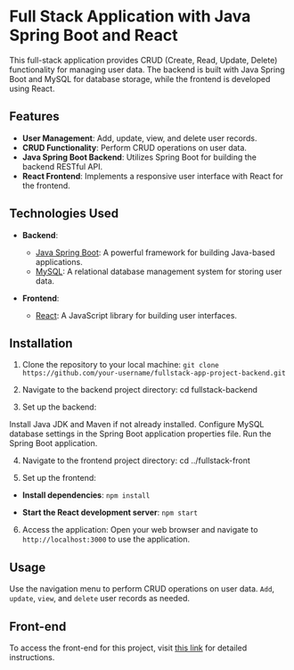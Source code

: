 # Full Stack Application with Java Spring Boot and React

This full-stack application provides CRUD (Create, Read, Update, Delete) functionality for managing user data. The backend is built with Java Spring Boot and MySQL for database storage, while the frontend is developed using React.

## Features

- **User Management**: Add, update, view, and delete user records.
- **CRUD Functionality**: Perform CRUD operations on user data.
- **Java Spring Boot Backend**: Utilizes Spring Boot for building the backend RESTful API.
- **React Frontend**: Implements a responsive user interface with React for the frontend.

## Technologies Used

- **Backend**:
  - [Java Spring Boot](https://spring.io/projects/spring-boot): A powerful framework for building Java-based applications.
  - [MySQL](https://www.mysql.com/): A relational database management system for storing user data.

- **Frontend**:
  - [React](https://reactjs.org/): A JavaScript library for building user interfaces.

## Installation

1. Clone the repository to your local machine:
`git clone https://github.com/your-username/fullstack-app-project-backend.git`

2. Navigate to the backend project directory:
cd fullstack-backend

3. Set up the backend:

Install Java JDK and Maven if not already installed.
Configure MySQL database settings in the Spring Boot application properties file.
Run the Spring Boot application.

4. Navigate to the frontend project directory:
cd ../fullstack-front

5. Set up the frontend:

- **Install dependencies**:
`npm install`

- **Start the React development server**:
`npm start`

6. Access the application:
Open your web browser and navigate to `http://localhost:3000` to use the application.

## Usage
Use the navigation menu to perform CRUD operations on user data.
`Add`, `update`, `view`, and `delete` user records as needed.

## Front-end
To access the front-end for this project, visit [this link](https://github.com/jhatton1/fullstack-app-project-frontend/blob/main/README.md) for detailed instructions.
